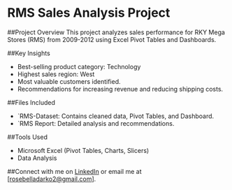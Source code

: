 # RMS Sales Analysis Project

##Project Overview
This project analyzes sales performance for RKY Mega Stores (RMS) from 2009-2012 using Excel Pivot Tables and Dashboards.

##Key Insights
- Best-selling product category: Technology
- Highest sales region: West
- Most valuable customers identified.
- Recommendations for increasing revenue and reducing shipping costs.

##Files Included
- `RMS-Dataset: Contains cleaned data, Pivot Tables, and Dashboard.
- `RMS Report: Detailed analysis and recommendations.

##Tools Used
- Microsoft Excel (Pivot Tables, Charts, Slicers)
- Data Analysis

##Connect with me on [LinkedIn](https://www.linkedin.com/in/rosebella-darko-27319a292) or email me at [rosebelladarko2@gmail.com].
